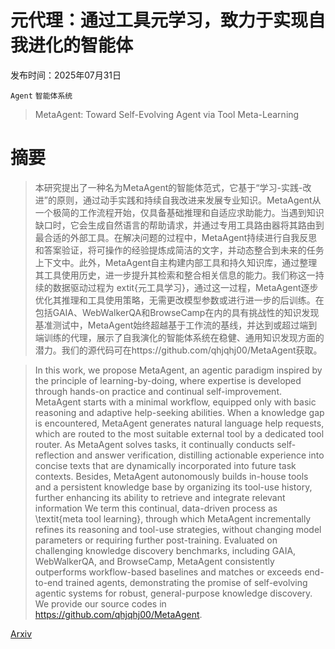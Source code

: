 # 元代理：通过工具元学习，致力于实现自我进化的智能体

发布时间：2025年07月31日

`Agent` `智能体系统`

> MetaAgent: Toward Self-Evolving Agent via Tool Meta-Learning

# 摘要

> 本研究提出了一种名为MetaAgent的智能体范式，它基于“学习-实践-改进”的原则，通过动手实践和持续自我改进来发展专业知识。MetaAgent从一个极简的工作流程开始，仅具备基础推理和自适应求助能力。当遇到知识缺口时，它会生成自然语言的帮助请求，并通过专用工具路由器将其路由到最合适的外部工具。在解决问题的过程中，MetaAgent持续进行自我反思和答案验证，将可操作的经验提炼成简洁的文字，并动态整合到未来的任务上下文中。此外，MetaAgent自主构建内部工具和持久知识库，通过整理其工具使用历史，进一步提升其检索和整合相关信息的能力。我们称这一持续的数据驱动过程为	extit{元工具学习}，通过这一过程，MetaAgent逐步优化其推理和工具使用策略，无需更改模型参数或进行进一步的后训练。在包括GAIA、WebWalkerQA和BrowseCamp在内的具有挑战性的知识发现基准测试中，MetaAgent始终超越基于工作流的基线，并达到或超过端到端训练的代理，展示了自我演化的智能体系统在稳健、通用知识发现方面的潜力。我们的源代码可在https://github.com/qhjqhj00/MetaAgent获取。

> In this work, we propose MetaAgent, an agentic paradigm inspired by the principle of learning-by-doing, where expertise is developed through hands-on practice and continual self-improvement. MetaAgent starts with a minimal workflow, equipped only with basic reasoning and adaptive help-seeking abilities. When a knowledge gap is encountered, MetaAgent generates natural language help requests, which are routed to the most suitable external tool by a dedicated tool router. As MetaAgent solves tasks, it continually conducts self-reflection and answer verification, distilling actionable experience into concise texts that are dynamically incorporated into future task contexts. Besides, MetaAgent autonomously builds in-house tools and a persistent knowledge base by organizing its tool-use history, further enhancing its ability to retrieve and integrate relevant information We term this continual, data-driven process as \textit{meta tool learning}, through which MetaAgent incrementally refines its reasoning and tool-use strategies, without changing model parameters or requiring further post-training. Evaluated on challenging knowledge discovery benchmarks, including GAIA, WebWalkerQA, and BrowseCamp, MetaAgent consistently outperforms workflow-based baselines and matches or exceeds end-to-end trained agents, demonstrating the promise of self-evolving agentic systems for robust, general-purpose knowledge discovery. We provide our source codes in https://github.com/qhjqhj00/MetaAgent.

[Arxiv](https://arxiv.org/abs/2508.00271)